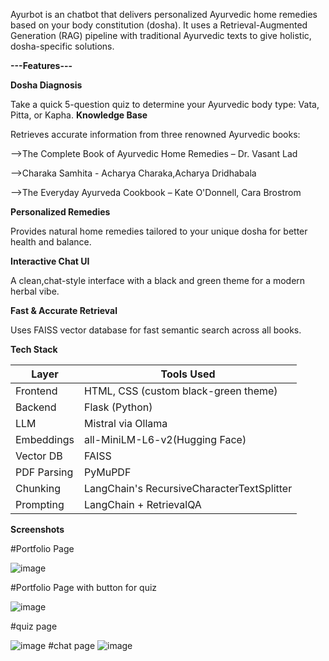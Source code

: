 Ayurbot is an chatbot that delivers personalized Ayurvedic home remedies based on your body constitution (dosha). It uses a Retrieval-Augmented Generation (RAG) pipeline with traditional Ayurvedic texts to give holistic, dosha-specific solutions.

**---Features---**

**Dosha Diagnosis**

Take a quick 5-question quiz to determine your Ayurvedic body type: Vata, Pitta, or Kapha.
**Knowledge Base**

Retrieves accurate information from three renowned Ayurvedic books:

-->The Complete Book of Ayurvedic Home Remedies – Dr. Vasant Lad

-->Charaka Samhita - Acharya Charaka,Acharya Dridhabala

-->The Everyday Ayurveda Cookbook –  Kate O'Donnell, Cara Brostrom

**Personalized Remedies**

Provides natural home remedies tailored to your unique dosha for better health and balance.

**Interactive Chat UI**

A clean,chat-style interface with a black and green theme for a modern herbal vibe.

**Fast & Accurate Retrieval**

Uses FAISS vector database for fast semantic search across all books.

**Tech Stack**

| Layer        | Tools Used                             |
|--------------|----------------------------------------|
| Frontend     | HTML, CSS (custom black-green theme)   |
| Backend      | Flask (Python)                         |
| LLM          | Mistral via Ollama                     |
| Embeddings   | all-MiniLM-L6-v2(Hugging Face)         |
| Vector DB    | FAISS                                  |
| PDF Parsing  | PyMuPDF                                |
| Chunking     | LangChain's RecursiveCharacterTextSplitter |
| Prompting    | LangChain + RetrievalQA                |

**Screenshots**

#Portfolio Page

![image](https://github.com/user-attachments/assets/22d1e546-b171-4683-9b2d-e1a3a60121e6)

#Portfolio Page with button for quiz

![image](https://github.com/user-attachments/assets/b2ccae76-63f3-4885-8db1-53d37b47caf8)

#quiz page

![image](https://github.com/user-attachments/assets/5963cf59-612e-4812-9859-dd7095da8de9)
#chat page
![image](https://github.com/user-attachments/assets/4dcce4c6-25cc-45be-bc07-9f91aeaff623)




